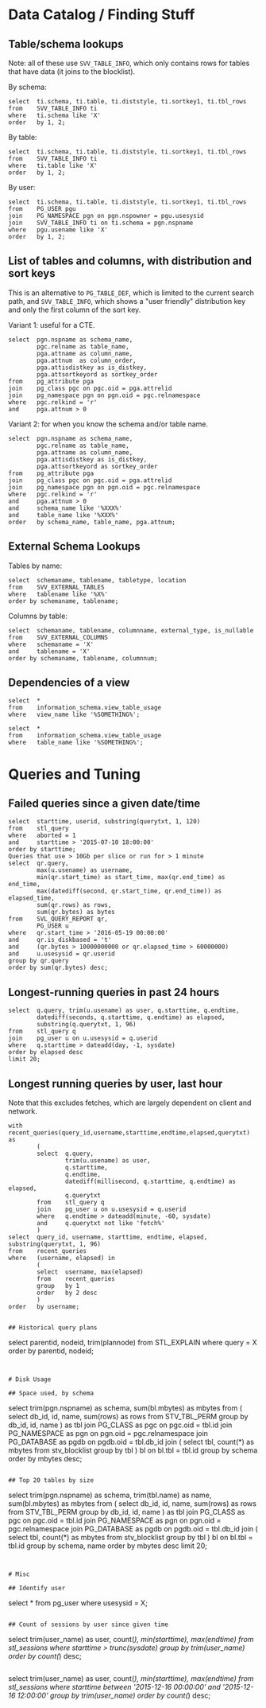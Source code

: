# Data Catalog / Finding Stuff

## Table/schema lookups

Note: all of these use `SVV_TABLE_INFO`, which only contains rows for tables
that have data (it joins to the blocklist).

By schema:

```
select  ti.schema, ti.table, ti.diststyle, ti.sortkey1, ti.tbl_rows 
from    SVV_TABLE_INFO ti 
where   ti.schema like 'X'
order   by 1, 2;
```

By table:

```
select  ti.schema, ti.table, ti.diststyle, ti.sortkey1, ti.tbl_rows 
from    SVV_TABLE_INFO ti 
where   ti.table like 'X'
order   by 1, 2;
```

By user:

```
select  ti.schema, ti.table, ti.diststyle, ti.sortkey1, ti.tbl_rows 
from    PG_USER pgu
join    PG_NAMESPACE pgn on pgn.nspowner = pgu.usesysid
join    SVV_TABLE_INFO ti on ti.schema = pgn.nspname
where   pgu.usename like 'X'
order   by 1, 2;
```


## List of tables and columns, with distribution and sort keys

This is an alternative to `PG_TABLE_DEF`, which is limited to the current search path,
and `SVV_TABLE_INFO`, which shows a "user friendly" distribution key and only the first
column of the sort key.

Variant 1: useful for a CTE.

```
select  pgn.nspname as schema_name,
        pgc.relname as table_name,
        pga.attname as column_name,
        pga.attnum  as column_order,
        pga.attisdistkey as is_distkey,
        pga.attsortkeyord as sortkey_order
from    pg_attribute pga
join    pg_class pgc on pgc.oid = pga.attrelid
join    pg_namespace pgn on pgn.oid = pgc.relnamespace
where   pgc.relkind = 'r'
and     pga.attnum > 0
```

Variant 2: for when you know the schema and/or table name.

```
select  pgn.nspname as schema_name,
        pgc.relname as table_name,
        pga.attname as column_name,
        pga.attisdistkey as is_distkey,
        pga.attsortkeyord as sortkey_order
from    pg_attribute pga
join    pg_class pgc on pgc.oid = pga.attrelid
join    pg_namespace pgn on pgn.oid = pgc.relnamespace
where   pgc.relkind = 'r'
and     pga.attnum > 0
and     schema_name like '%XXX%'
and     table_name like '%XXX%'
order   by schema_name, table_name, pga.attnum;
```


## External Schema Lookups

Tables by name:

```
select  schemaname, tablename, tabletype, location
from    SVV_EXTERNAL_TABLES
where   tablename like '%X%'
order by schemaname, tablename;
```

Columns by table:

```
select  schemaname, tablename, columnname, external_type, is_nullable
from    SVV_EXTERNAL_COLUMNS
where   schemaname = 'X'
and     tablename = 'X'
order by schemaname, tablename, columnnum;
```


## Dependencies of a view

```
select  *
from    information_schema.view_table_usage
where   view_name like '%SOMETHING%';
```

```
select  *
from    information_schema.view_table_usage
where   table_name like '%SOMETHING%';
```


# Queries and Tuning

## Failed queries since a given date/time

```
select  starttime, userid, substring(querytxt, 1, 120)
from    stl_query
where   aborted = 1
and     starttime > '2015-07-10 18:00:00'
order by starttime;
Queries that use > 10Gb per slice or run for > 1 minute
select  qr.query,
        max(u.usename) as username,
        min(qr.start_time) as start_time, max(qr.end_time) as end_time,
        max(datediff(second, qr.start_time, qr.end_time)) as elapsed_time,
        sum(qr.rows) as rows,
        sum(qr.bytes) as bytes
from    SVL_QUERY_REPORT qr,
        PG_USER u
where   qr.start_time > '2016-05-19 00:00:00'
and     qr.is_diskbased = 't'
and     (qr.bytes > 10000000000 or qr.elapsed_time > 60000000)
and     u.usesysid = qr.userid
group by qr.query
order by sum(qr.bytes) desc;
```


## Longest-running queries in past 24 hours

```
select  q.query, trim(u.usename) as user, q.starttime, q.endtime,
        datediff(seconds, q.starttime, q.endtime) as elapsed,
        substring(q.querytxt, 1, 96)
from    stl_query q
join    pg_user u on u.usesysid = q.userid
where   q.starttime > dateadd(day, -1, sysdate)
order by elapsed desc
limit 20;
```

## Longest running queries by user, last hour

Note that this excludes fetches, which are largely dependent on client and network.

```
with    recent_queries(query_id,username,starttime,endtime,elapsed,querytxt) as
        (
        select  q.query, 
                trim(u.usename) as user, 
                q.starttime, 
                q.endtime,
                datediff(millisecond, q.starttime, q.endtime) as elapsed,
                q.querytxt
        from    stl_query q
        join    pg_user u on u.usesysid = q.userid
        where   q.endtime > dateadd(minute, -60, sysdate)
        and     q.querytxt not like 'fetch%'
        )
select  query_id, username, starttime, endtime, elapsed, substring(querytxt, 1, 96)
from    recent_queries
where   (username, elapsed) in
        (
        select  username, max(elapsed)
        from    recent_queries
        group   by 1
        order   by 2 desc
        )
order   by username;


## Historical query plans

```
select  parentid, nodeid, trim(plannode)
from    STL_EXPLAIN
where   query = X
order by parentid, nodeid;
```


# Disk Usage

## Space used, by schema

```
select  trim(pgn.nspname) as schema,
        sum(bl.mbytes) as mbytes
from    (
        select  db_id, id, name, 
                sum(rows) as rows
        from    STV_TBL_PERM
        group by db_id, id, name
        ) as tbl
join    PG_CLASS as pgc on pgc.oid = tbl.id
join    PG_NAMESPACE as pgn on pgn.oid = pgc.relnamespace
join    PG_DATABASE as pgdb on pgdb.oid = tbl.db_id
join    (
        select  tbl, count(*) as mbytes
        from    stv_blocklist
        group by tbl
        ) bl on bl.tbl = tbl.id
group by schema
order by mbytes desc;
```

## Top 20 tables by size

```
select  trim(pgn.nspname) as schema,
        trim(tbl.name) as name,
        sum(bl.mbytes) as mbytes
from    (
        select  db_id, id, name, 
                sum(rows) as rows
        from    STV_TBL_PERM
        group by db_id, id, name
        ) as tbl
join    PG_CLASS as pgc on pgc.oid = tbl.id
join    PG_NAMESPACE as pgn on pgn.oid = pgc.relnamespace
join    PG_DATABASE as pgdb on pgdb.oid = tbl.db_id
join    (
        select  tbl, count(*) as mbytes
        from    stv_blocklist
        group by tbl
        ) bl on bl.tbl = tbl.id
group by schema, name
order by mbytes desc
limit 20;
```


# Misc

## Identify user

```
select  *
from    pg_user
where   usesysid = X;
```

## Count of sessions by user since given time

```
select  trim(user_name) as user, count(*), min(starttime), max(endtime)
from    stl_sessions
where   starttime > trunc(sysdate)
group by trim(user_name)
order by count(*) desc;
```

```
select  trim(user_name) as user, count(*), min(starttime), max(endtime)
from    stl_sessions
where   starttime between '2015-12-16 00:00:00' and '2015-12-16 12:00:00'
group by trim(user_name)
order by count(*) desc;
```
